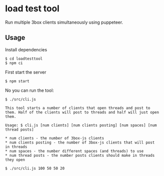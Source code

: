 # load test tool
Run multiple 3box clients simultaneously using puppeteer.

## Usage
Install dependencies
```
$ cd loadtesttool
$ npm ci
```

First start the server
```
$ npm start
```

No you can run the tool:
```
$ ./src/cli.js

This tool starts a number of clients that open threads and post to them. Half of the clients will post to threads and half will just open them.

Usage: $ cli.js [num clients] [num clients posting] [num spaces] [num thread posts]

* num clients - the number of 3box-js clients
* num clients posting - the number of 3box-js clients that will post in threads
* num spaces - the number different spaces (and threads) to use
* num thread posts - the number posts clients should make in threads they open
```


```
$ ./src/cli.js 100 50 50 20
```
